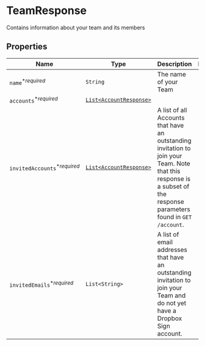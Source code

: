 

# TeamResponse

Contains information about your team and its members

## Properties

| Name | Type | Description | Notes |
|------------ | ------------- | ------------- | -------------|
| `name`<sup>*_required_</sup> | ```String``` |  The name of your Team  |  |
| `accounts`<sup>*_required_</sup> | [```List<AccountResponse>```](AccountResponse.md) |    |  |
| `invitedAccounts`<sup>*_required_</sup> | [```List<AccountResponse>```](AccountResponse.md) |  A list of all Accounts that have an outstanding invitation to join your Team. Note that this response is a subset of the response parameters found in `GET /account`.  |  |
| `invitedEmails`<sup>*_required_</sup> | ```List<String>``` |  A list of email addresses that have an outstanding invitation to join your Team and do not yet have a Dropbox Sign account.  |  |



